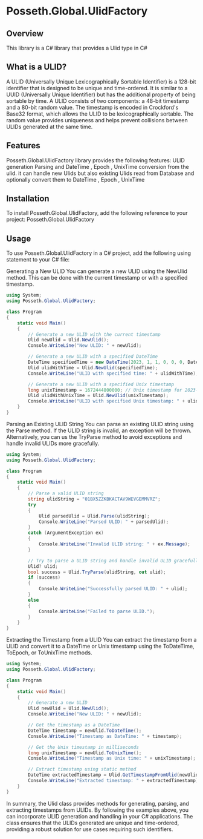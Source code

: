 # Posseth.Global.UlidFactory

## Overview
This library is a C# library that provides a Ulid type in C# 

## What is a ULID?
A ULID (Universally Unique Lexicographically Sortable Identifier) is a 128-bit identifier that is designed to be unique and time-ordered.
It is similar to a UUID (Universally Unique Identifier) but has the additional property of being sortable by time.
A ULID consists of two components: a 48-bit timestamp and a 80-bit random value.
The timestamp is encoded in Crockford's Base32 format, which allows the ULID to be lexicographically sortable.
The random value provides uniqueness and helps prevent collisions between ULIDs generated at the same time.

## Features
Posseth.Global.UlidFactory library provides the following features:
ULID generation Parsing and DateTime , Epoch , UnixTime conversion from the ulid.
it can handle new Ulids but also existing Ulids read from Database and optionally convert them to DateTime , Epoch , UnixTime

## Installation
To install Posseth.Global.UlidFactory, add the following reference to your project:
Posseth.Global.UlidFactory

## Usage
To use Posseth.Global.UlidFactory in a C# project, add the following using statement to your C# file:


Generating a New ULID
You can generate a new ULID using the NewUlid method. This can be done with the current timestamp or with a specified timestamp.
```csharp	
using System;
using Posseth.Global.UlidFactory;

class Program
{
    static void Main()
    {
        // Generate a new ULID with the current timestamp
        Ulid newUlid = Ulid.NewUlid();
        Console.WriteLine("New ULID: " + newUlid);

        // Generate a new ULID with a specified DateTime
        DateTime specifiedTime = new DateTime(2023, 1, 1, 0, 0, 0, DateTimeKind.Utc);
        Ulid ulidWithTime = Ulid.NewUlid(specifiedTime);
        Console.WriteLine("ULID with specified time: " + ulidWithTime);

        // Generate a new ULID with a specified Unix timestamp
        long unixTimestamp = 1672444800000; // Unix timestamp for 2023-01-01 00:00:00 UTC
        Ulid ulidWithUnixTime = Ulid.NewUlid(unixTimestamp);
        Console.WriteLine("ULID with specified Unix timestamp: " + ulidWithUnixTime);
    }
}
```
Parsing an Existing ULID String
You can parse an existing ULID string using the Parse method. If the ULID string is invalid, an exception will be thrown.
Alternatively, you can us the TryParse method to avoid exceptions and handle invalid ULIDs more gracefully.
```csharp	
using System;
using Posseth.Global.UlidFactory;

class Program
{
    static void Main()
    {
        // Parse a valid ULID string
        string ulidString = "01BX5ZZKBKACTAV9WEVGEMMVRZ";
        try
        {
            Ulid parsedUlid = Ulid.Parse(ulidString);
            Console.WriteLine("Parsed ULID: " + parsedUlid);
        }
        catch (ArgumentException ex)
        {
            Console.WriteLine("Invalid ULID string: " + ex.Message);
        }

        // Try to parse a ULID string and handle invalid ULID gracefully
        Ulid? ulid;
        bool success = Ulid.TryParse(ulidString, out ulid);
        if (success)
        {
            Console.WriteLine("Successfully parsed ULID: " + ulid);
        }
        else
        {
            Console.WriteLine("Failed to parse ULID.");
        }
    }
}

```
Extracting the Timestamp from a ULID
You can extract the timestamp from a ULID and convert it to a DateTime or Unix timestamp using the ToDateTime, ToEpoch, or ToUnixTime methods.
```csharp	
using System;
using Posseth.Global.UlidFactory;

class Program
{
    static void Main()
    {
        // Generate a new ULID
        Ulid newUlid = Ulid.NewUlid();
        Console.WriteLine("New ULID: " + newUlid);

        // Get the timestamp as a DateTime
        DateTime timestamp = newUlid.ToDateTime();
        Console.WriteLine("Timestamp as DateTime: " + timestamp);

        // Get the Unix timestamp in milliseconds
        long unixTimestamp = newUlid.ToUnixTime();
        Console.WriteLine("Timestamp as Unix time: " + unixTimestamp);

        // Extract timestamp using static method
        DateTime extractedTimestamp = Ulid.GetTimestampFromUlid(newUlid);
        Console.WriteLine("Extracted timestamp: " + extractedTimestamp);
    }
}

```
In summary, the Ulid class provides methods for generating, parsing, and extracting timestamps from ULIDs.
By following the examples above, you can incorporate ULID generation and handling in your C# applications.
The class ensures that the ULIDs generated are unique and time-ordered, providing a robust solution for use cases requiring such identifiers.


